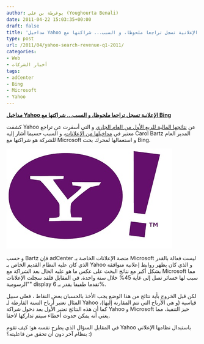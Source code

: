 ```yaml
---
author: يوغرطة بن علي (Youghourta Benali)
date: 2011-04-22 15:03:35+00:00
draft: false
title: 'مداخيل Yahoo الإعلانية تسجل تراجعا ملحوظا، و السبب... شراكتها مع Bing '
type: post
url: /2011/04/yahoo-search-revenue-q1-2011/
categories:
- Web
- أخبار الشركات
tags:
- adCenter
- Bing
- Microsoft
- Yahoo
---
```


[**مداخيل Yahoo الإعلانية تسجل تراجعا ملحوظا، و السبب... شراكتها مع Bing**](https://www.it-scoop.com/2011/04/yahoo-search-revenue-q1-2011/)


كشفت Yahoo عن [نتائجها المالية للربع الأول من العام الجاري](http://yhoo.client.shareholder.com/results.cfm) و التي أسفرت عن تراجع معتبر في [مداخيلها من الإعلانات](http://searchengineland.com/the-yahoo-search-revenue-disaster-73868)، و السبب حسبما أشار إليه Carol Bartz المدير العام للشركة هو شراكتها مع Microsoft و استعمالها لمحرك بحث Bing.

[![](Yahoo-logo.jpg)
](https://www.it-scoop.com/2011/04/yahoo-search-revenue-q1-2011/)

و حسب Bartz فإن adCenter منصة الإعلانات الخاصة بـ Microsoft ليست فعالة بالقدر الذي كان عليه النظام القديم الخاص بـ Yahoo و الذي كان يظهر روابط إعلانية متوافقة بشكل أكبر مع نتائج البحث على عكس ما هو عليه الحال بعد الشراكة مع Microsoft مما سبب لها خسائر تصل إلى غاية 45% خلال سنة واحدة. في المقابل فلقد سجلت الإعلانات "الرسومية" display تقدما طفيفا يقدر بـ 6%.

لكن قبل الخروج بأية نتائج من هذا الوضع يجب الأخذ بالحسبان بعض النقاط ، فعلى سبيل المثال تعتبر أرباح السنة الفارطة لـ Yahoo قياسية (و هي الأرباح التي تتم المقارنة إليها)، كما أن هذه النتائج تعتبر الأول بعد دخول شراكة Yahoo و Microsoft حيز التنفيذ، مما يعني أنه يمكن حدوث أخطاء سيتم تداركها لاحقا.

في المقابل السؤال الذي يطرح نفسه هو: كيف تقوم Yahoo باستبدال نظامها الإعلاني بنظام آخر دون أن تحقق من فاعليته؟ :)
